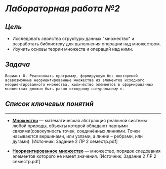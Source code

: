 # <B><I> Лабораторная работа №2</I></B>
## <B><I> Цель</I></B>
- Исследовать свойства структуры данных "множество" и разработать библиотеку для выполнения операции над множеством.
- Изучить основы теории множеств и операций над ними.
## <B><I> Задача</I></B>
`Вариант 8. Реализовать программу, формирующую без повторений всевозможные
неориентированные множества из элементов исходного неориентированного множества,
количество элементов в сформированных множествах должно быть равно исходному
натуральному n.`
## <B><I> Список ключевых понятий</I></B>
---
- [**Множество**](https://drive.google.com/file/d/1j-PsJSuN9RiMik3-pWwBjYyqLicLuCfG/view) — математическая абстракция реальной системы любой природы, объекты которой обладают парными связями(совокупность точек, соединённых линиями. Точки называются вершинами, или узлами, а линии – ребрами, или дугами).
[Источник: Задание 2 ЛР 2 семестр.pdf]

- [**Неориентированное множество**](https://drive.google.com/file/d/1j-PsJSuN9RiMik3-pWwBjYyqLicLuCfG/view) — множество, порядок следования элементов которого не имеет значения.
[Источник: Задание 2 ЛР 2 семестр.pdf]
